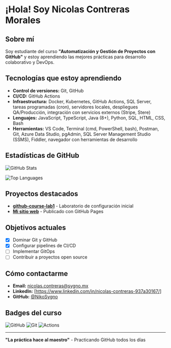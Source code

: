 # ¡Hola! Soy Nicolas Contreras Morales
 
## Sobre mí 
Soy estudiante del curso **"Automatización y Gestión de Proyectos con 
GitHub"** y estoy aprendiendo las mejores prácticas para desarrollo colaborativo y DevOps. 
 
## Tecnologías que estoy aprendiendo 
-	**Control de versiones:** Git, GitHub 
-	**CI/CD:** GitHub Actions 
- **Infraestructura:** Docker, Kubernetes, GitHub Actions, SQL Server, tareas programadas (cron), servidores locales, despliegues QA/Producción, integración con servicios externos (Stripe, Stere)
- **Lenguajes:** JavaScript, TypeScript, Java (8+), Python, SQL, HTML, CSS, Bash
- **Herramientas:** VS Code, Terminal (cmd, PowerShell, bash), Postman, Git, Azure Data Studio, pgAdmin, SQL Server Management Studio (SSMS), Fiddler, navegador con herramientas de desarrollo

 
## Estadísticas de GitHub 
![GitHub Stats](https://github-readme-stats.vercel.app/api?username=NikoSygno&show_icons=true&theme=radical) 
 
![Top Languages](https://github-readme-stats.vercel.app/api/toplangs/?username=NikoSygno&layout=compact&theme=radical) 
 
## Proyectos destacados 
-	**[github-course-lab1](https://github.com/curso-git-nicolas-contreras/github-course-lab1)** - 
Laboratorio de configuración inicial 
-	**[Mi sitio web]([https://[tu-org].github.io/github-course-lab1](https://curso-git-nicolas-contreras.github.io/github-course-lab1-/))** - 
Publicado con GitHub Pages 
 
## Objetivos actuales 
-	[x] Dominar Git y GitHub 
-	[x] Configurar pipelines de CI/CD 
-	[ ] Implementar GitOps 
-	[ ] Contribuir a proyectos open source 
 
## Cómo contactarme 
-	**Email:** nicolas.contreras@sygno.mx
-	**LinkedIn:** [https://www.linkedin.com/in/nicolas-contreras-937a30167/] 
-	**GitHub:** [@NikoSygno](https://github.com/nikosygno) 
 
## Badges del curso 
![GitHub](https://img.shields.io/badge/GitHub-100000?style=for-thebadge&logo=github&logoColor=white) 
![Git](https://img.shields.io/badge/Git-F05032?style=for-thebadge&logo=git&logoColor=white) 
![Actions](https://img.shields.io/badge/GitHub_Actions-2088FF?style=for-thebadge&logo=github-actions&logoColor=white) 
 
--- 
**"La práctica hace al maestro"** - Practicando GitHub todos los días 
